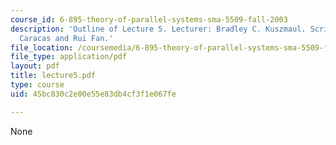 ```yaml
---
course_id: 6-895-theory-of-parallel-systems-sma-5509-fall-2003
description: 'Outline of Lecture 5. Lecturer: Bradley C. Kuszmaul. Scribe: Alexandru
  Caracas and Rui Fan.'
file_location: /coursemedia/6-895-theory-of-parallel-systems-sma-5509-fall-2003/45bc830c2e00e55e83db4cf3f1e067fe_lecture5.pdf
file_type: application/pdf
layout: pdf
title: lecture5.pdf
type: course
uid: 45bc830c2e00e55e83db4cf3f1e067fe

---
```

None